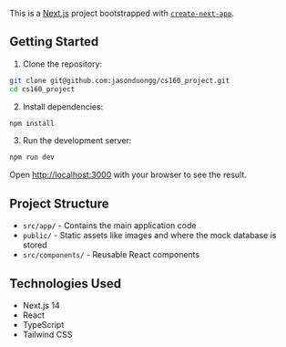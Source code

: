 This is a [Next.js](https://nextjs.org) project bootstrapped with [`create-next-app`](https://nextjs.org/docs/app/api-reference/cli/create-next-app).

## Getting Started

1. Clone the repository:
```bash
git clone git@github.com:jasonduongg/cs160_project.git
cd cs160_project
```

2. Install dependencies:
```bash
npm install
```

3. Run the development server:
```bash
npm run dev
```

Open [http://localhost:3000](http://localhost:3000) with your browser to see the result.

## Project Structure

- `src/app/` - Contains the main application code
- `public/` - Static assets like images and where the mock database is stored
- `src/components/` - Reusable React components

## Technologies Used

- Next.js 14
- React
- TypeScript
- Tailwind CSS

